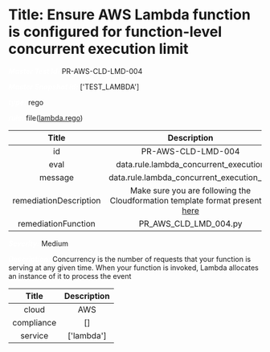 



# Title: Ensure AWS Lambda function is configured for function-level concurrent execution limit


***<font color="white">Master Test Id:</font>*** PR-AWS-CLD-LMD-004

***<font color="white">Master Snapshot Id:</font>*** ['TEST_LAMBDA']

***<font color="white">type:</font>*** rego

***<font color="white">rule:</font>*** file([lambda.rego])  
  
  
  
  

|Title|Description|
| :---: | :---: |
|id|PR-AWS-CLD-LMD-004|
|eval|data.rule.lambda_concurrent_execution|
|message|data.rule.lambda_concurrent_execution_err|
|remediationDescription|Make sure you are following the Cloudformation template format presented <a href='https://docs.aws.amazon.com/AWSCloudFormation/latest/UserGuide/aws-resource-lambda-function.html#cfn-lambda-function-reservedconcurrentexecutions' target='_blank'>here</a>|
|remediationFunction|PR_AWS_CLD_LMD_004.py|


***<font color="white">Severity:</font>*** Medium

***<font color="white">Description:</font>*** Concurrency is the number of requests that your function is serving at any given time. When your function is invoked, Lambda allocates an instance of it to process the event  
  
  

|Title|Description|
| :---: | :---: |
|cloud|AWS|
|compliance|[]|
|service|['lambda']|



[lambda.rego]: https://github.com/prancer-io/prancer-compliance-test/tree/master/aws/cloud/lambda.rego
